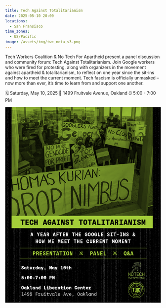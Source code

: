 ```yaml
---
title: Tech Against Totalitarianism
date: 2025-05-10 20:00
locations:
  - San Fransisco
time_zones:
  - US/Pacific
image: /assets/img/twc_nota_v3.png
---
```

Tech Workers Coalition & No Tech For Apartheid present a panel discussion and community forum: Tech Against Totalitarianism. Join Google workers who were fired for protesting, along with organizers in the movement against apartheid & totalitarianism, to reflect on one year since the sit-ins and how to meet the current moment. Tech fascism is officially unmasked – now more than ever, it’s time to learn from and support one another.

🗓️ Saturday, May 10, 2025
📍 1499 Fruitvale Avenue, Oakland
⏰ 5:00 - 7:00 PM

![](/assets/img/twc_nota_v3.png)
